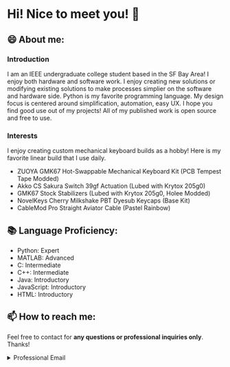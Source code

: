 # Hi! Nice to meet you! 👋

## 😄 About me:

### Introduction
I am an IEEE undergraduate college student based in the SF Bay Area! I enjoy both hardware and software work. I enjoy creating new solutions or modifying existing solutions to make processes simplier on the software and hardware side. Python is my favorite programming language. My design focus is centered around simplification, automation, easy UX. I hope you find good use out of my projects! All of my published work is open source and free to use.

### Interests
I enjoy creating custom mechanical keyboard builds as a hobby! Here is my favorite linear build that I use daily.
- ZUOYA GMK67 Hot-Swappable Mechanical Keyboard Kit (PCB Tempest Tape Modded)
- Akko CS Sakura Switch 39gf Actuation (Lubed with Krytox 205g0)
- GMK67 Stock Stabilizers (Lubed with Krytox 205g0, Holee Modded)
- NovelKeys Cherry Milkshake PBT Dyesub Keycaps (Base Kit)
- CableMod Pro Straight Aviator Cable (Pastel Rainbow)

## 📚 Language Proficiency:
- Python: Expert
- MATLAB: Advanced
- C: Intermediate
- C++: Intermediate
- Java: Introductory
- JavaScript: Introductory
- HTML: Introductory

## 📫 How to reach me:
Feel free to contact for **any questions or professional inquiries only**. Thanks!
<details>
  <summary>Professional Email</summary>
  alanhton@gmail.com
</details>
